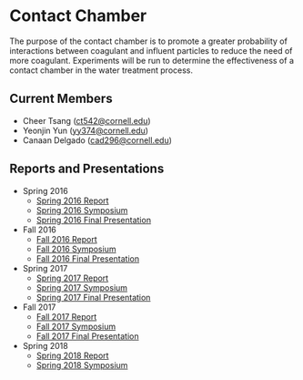 # Contact Chamber
The purpose of the contact chamber is to promote a greater probability of interactions between coagulant and influent particles to reduce the need of more coagulant. Experiments will be run to determine the effectiveness of a contact chamber in the water treatment process.

## Current Members
* Cheer Tsang (ct542@cornell.edu)
* Yeonjin Yun (yy374@cornell.edu)
* Canaan Delgado (cad296@cornell.edu)

## Reports and Presentations
* Spring 2016 
  - [Spring 2016 Report]()
  - [Spring 2016 Symposium](https://docs.google.com/presentation/d/1-EwTsOyl9IHuY2STwRTYz5k7_NfOdIyojJ7s5PHQgCk/edit?usp=sharing)
  - [Spring 2016 Final Presentation](https://docs.google.com/presentation/d/1Xcuk7Mcgq89CbMK2ymHwUBZJNELRMgINongWwM1bsHg/edit?usp=sharing)
* Fall 2016 
  - [Fall 2016 Report]()
  - [Fall 2016 Symposium](https://docs.google.com/presentation/d/1RdgoUj4pWJ3yHRMJw3VqPWnqxYkanCw85NiqDGYofhA/edit?usp=sharing)
  - [Fall 2016 Final Presentation]()
* Spring 2017
  - [Spring 2017 Report]()
  - [Spring 2017 Symposium](https://docs.google.com/presentation/d/1O9wCDdi0UlcYIkL-ix-3cYmpzViJFNmBZvqWHo-456g/edit?usp=sharing)
  - [Spring 2017 Final Presentation](https://docs.google.com/presentation/d/1525RabIWXE8GLZRKafHvjpKLkYCzXVkj9zs_jqxivMU/edit?usp=sharing)
* Fall 2017 
  - [Fall 2017 Report](https://github.com/AguaClara/contact_chamber/blob/master/contact-chamber-fall.pdf)
  - [Fall 2017 Symposium](https://docs.google.com/presentation/d/1nvbiFrPUaDl7K3UWOjanzKeLPm4Z0cM3KG_kbOhHZSE/edit?usp=sharing)
  - [Fall 2017 Final Presentation](https://docs.google.com/presentation/d/1sUqdA37QAl6RXZHFIsKfZbOixko4K1kw2B_o7oWckBo/edit?usp=sharing)
* Spring 2018
  - [Spring 2018 Report](https://github.com/AguaClara/contact_chamber/blob/master/ContactChamber_Spring2018.md)
  - [Spring 2018 Symposium](https://docs.google.com/presentation/d/1KrNp-n18e77Mr_6DbSOoVp4apJyyxYiUmAS8KpJo6Ek/edit?usp=sharing)
